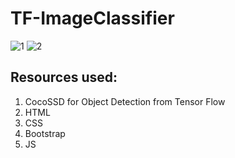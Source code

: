 # TF-ImageClassifier
![1](https://user-images.githubusercontent.com/37424955/65368499-a6e56500-dbf6-11e9-8bfd-727465ca243c.jpg)
![2](https://user-images.githubusercontent.com/37424955/65368510-edd35a80-dbf6-11e9-9e52-6436f1881ec5.jpg)

## Resources used:

1. CocoSSD for Object Detection from Tensor Flow
2. HTML
3. CSS
4. Bootstrap
5. JS

